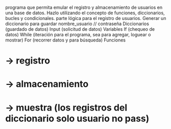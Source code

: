 programa que permita emular el registro y almacenamiento de usuarios en una base de datos. Hazlo utilizando el concepto de funciones, diccionarios, bucles y condicionales.
parte lógica para el registro de usuarios.
Generar un diccionario para guardar nombre_usuario // contraseña
Diccionarios (guardado de datos)
Input (solicitud de datos)
Variables
If (chequeo de datos)
While (iteración para el programa, sea para agregar, loguear o mostrar)
For (recorrer datos y para búsqueda)
Funciones 
#  -> registro 
#  -> almacenamiento 
#  -> muestra  (los registros del diccionario solo usuario no pass)
